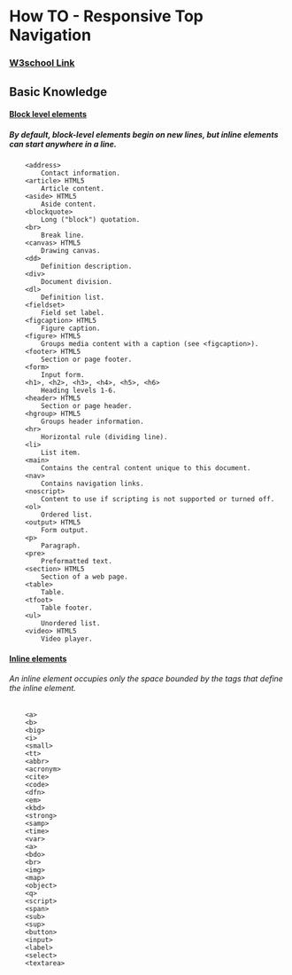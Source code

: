 # How TO - Responsive Top Navigation

### [W3school Link](http://www.w3schools.com/howto/howto_js_topnav.asp)

## Basic Knowledge

#### [Block level elements](https://developer.mozilla.org/en-US/docs/Web/HTML/Block-level_elements)
##### By default, block-level elements begin on new lines, but inline elements can start anywhere in a line.
```
    <address>
        Contact information.
    <article> HTML5
        Article content.
    <aside> HTML5
        Aside content.
    <blockquote>
        Long ("block") quotation.
    <br>
        Break line.
    <canvas> HTML5
        Drawing canvas.
    <dd>
        Definition description.
    <div>
        Document division.
    <dl>
        Definition list.
    <fieldset>
        Field set label.
    <figcaption> HTML5
        Figure caption.
    <figure> HTML5
        Groups media content with a caption (see <figcaption>).
    <footer> HTML5
        Section or page footer.
    <form>
        Input form.
    <h1>, <h2>, <h3>, <h4>, <h5>, <h6>
        Heading levels 1-6.
    <header> HTML5
        Section or page header.
    <hgroup> HTML5
        Groups header information.
    <hr>
        Horizontal rule (dividing line).
    <li>
        List item.
    <main>
        Contains the central content unique to this document.
    <nav>
        Contains navigation links.
    <noscript>
        Content to use if scripting is not supported or turned off.
    <ol>
        Ordered list.
    <output> HTML5
        Form output.
    <p>
        Paragraph.
    <pre>
        Preformatted text.
    <section> HTML5
        Section of a web page.
    <table>
        Table.
    <tfoot>
        Table footer.
    <ul>
        Unordered list.
    <video> HTML5
        Video player.
```

#### [Inline elements](https://developer.mozilla.org/en-US/docs/Web/HTML/Inline_elements)
###### An inline element occupies only the space bounded by the tags that define the inline element.
```
    <a>
    <b>
    <big>
    <i>
    <small>
    <tt>
    <abbr>
    <acronym>
    <cite>
    <code>
    <dfn>
    <em>
    <kbd>
    <strong>
    <samp>
    <time>
    <var>
    <a>
    <bdo>
    <br>
    <img>
    <map>
    <object>
    <q>
    <script>
    <span>
    <sub>
    <sup>
    <button>
    <input>
    <label>
    <select>
    <textarea>
```
